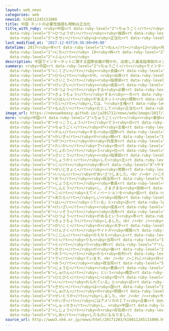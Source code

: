 ```yaml
---
layout: web_news
categories: web
newsid: k10011245131000
title: 中国 ネットの必要性強調も規制は正当化
title_with_ruby: <ruby>中国<rt data-ruby-level="2">ちゅうごく</rt></ruby> ネットの<ruby>必要性<rt
  data-ruby-level="5">ひつようせい</rt></ruby><ruby>強調<rt data-ruby-level="3">きょうちょう</rt></ruby>も<ruby>規制<rt
  data-ruby-level="5">きせい</rt></ruby>は<ruby>正当化<rt data-ruby-level="3">せいとうか</rt></ruby>
last_modified_at: '2017-12-03T19:36:00+09:00'
datetime: 2017<ruby>年<rt data-ruby-level="1">ねん</rt></ruby>12<ruby>月<rt data-ruby-level="1">がつ</rt></ruby>03<ruby>日<rt
  data-ruby-level="1">にち</rt></ruby> 19<ruby>時<rt data-ruby-level="2">じ</rt></ruby>36<ruby>分<rt
  data-ruby-level="2">ふん</rt></ruby>
description: 中国でインターネットに関する国際会議が開かれ、出席した最高指導部のメンバーは、インターネットについて経済成長のために活用する必要があると強調する一方、批判があるネット規制に対しては、「主権」の問題だとして正当化しました。
summary: <ruby>中国<rt data-ruby-level="2">ちゅうごく</rt></ruby>でインターネットに<ruby>関<rt data-ruby-level="4">かん</rt></ruby>する<ruby>国際<rt
  data-ruby-level="5">こくさい</rt></ruby><ruby>会議<rt data-ruby-level="4">かいぎ</rt></ruby>が<ruby>開<rt
  data-ruby-level="3">ひら</rt></ruby>かれ、<ruby>出席<rt data-ruby-level="4">しゅっせき</rt></ruby>した<ruby>最高<rt
  data-ruby-level="4">さいこう</rt></ruby><ruby>指導部<rt data-ruby-level="5">しどうぶ</rt></ruby>のメンバーは、インターネットについて<ruby>経済<rt
  data-ruby-level="6">けいざい</rt></ruby><ruby>成長<rt data-ruby-level="4">せいちょう</rt></ruby>のために<ruby>活用<rt
  data-ruby-level="2">かつよう</rt></ruby>する<ruby>必要<rt data-ruby-level="4">ひつよう</rt></ruby>があると<ruby>強調<rt
  data-ruby-level="3">きょうちょう</rt></ruby>する<ruby>一方<rt data-ruby-level="2">いっぽう</rt></ruby>、<ruby>批判<rt
  data-ruby-level="6">ひはん</rt></ruby>があるネット<ruby>規制<rt data-ruby-level="5">きせい</rt></ruby>に<ruby>対<rt
  data-ruby-level="3">たい</rt></ruby>しては、「<ruby>主権<rt data-ruby-level="6">しゅけん</rt></ruby>」の<ruby>問題<rt
  data-ruby-level="3">もんだい</rt></ruby>だとして<ruby>正当化<rt data-ruby-level="3">せいとうか</rt></ruby>しました。
image_url: https://newswebeasy.github.io/ja201712/news/web/image/2017/12/03/K10011245131_1712031928_1712031934_01_02.jpg
more: <ruby>中国<rt data-ruby-level="2">ちゅうごく</rt></ruby><ruby>東部<rt data-ruby-level="3">とうぶ</rt></ruby>の<ruby>浙江省<rt
  data-ruby-level="8">せっこうしょう</rt></ruby>で３<ruby>日<rt data-ruby-level="1">にち</rt></ruby>、<ruby>中国<rt
  data-ruby-level="2">ちゅうごく</rt></ruby>が<ruby>主催<rt data-ruby-level="7">しゅさい</rt></ruby>したインターネットに<ruby>関<rt
  data-ruby-level="4">かん</rt></ruby>する<ruby>国際<rt data-ruby-level="5">こくさい</rt></ruby><ruby>会議<rt
  data-ruby-level="4">かいぎ</rt></ruby>が<ruby>開<rt data-ruby-level="3">ひら</rt></ruby>かれ、ことし１０<ruby>月<rt
  data-ruby-level="1">がつ</rt></ruby>の<ruby>共産党<rt data-ruby-level="6">きょうさんとう</rt></ruby><ruby>大会<rt
  data-ruby-level="2">たいかい</rt></ruby>で<ruby>党<rt data-ruby-level="6">とう</rt></ruby>の<ruby>序列<rt
  data-ruby-level="5">じょれつ</rt></ruby>５<ruby>位<rt data-ruby-level="4">い</rt></ruby>となって<ruby>最高<rt
  data-ruby-level="4">さいこう</rt></ruby><ruby>指導部<rt data-ruby-level="5">しどうぶ</rt></ruby>のメンバーに<ruby>昇格<rt
  data-ruby-level="7">しょうかく</rt></ruby>した<ruby>王<rt data-ruby-level="1">おう</rt></ruby><ruby>滬<rt
  data-ruby-level="8">こ</rt></ruby><ruby>寧<rt data-ruby-level="8">やすし</rt></ruby><ruby>政治局<rt
  data-ruby-level="5">せいじきょく</rt></ruby><ruby>常務<rt data-ruby-level="5">じょうむ</rt></ruby><ruby>委員<rt
  data-ruby-level="3">いいん</rt></ruby>があいさつしました。<br /><br />この<ruby>中<rt data-ruby-level="1">なか</rt></ruby>で、<ruby>王<rt
  data-ruby-level="1">おう</rt></ruby><ruby>政治局<rt data-ruby-level="5">せいじきょく</rt></ruby><ruby>常務<rt
  data-ruby-level="5">じょうむ</rt></ruby><ruby>委員<rt data-ruby-level="3">いいん</rt></ruby>は「インターネットはあらゆるところに<ruby>浸透<rt
  data-ruby-level="7">しんとう</rt></ruby>し、さまざまな<ruby>垣根<rt data-ruby-level="7">かきね</rt></ruby>を<ruby>超<rt
  data-ruby-level="7">こ</rt></ruby>えてイノベーションを<ruby>起<rt data-ruby-level="3">お</rt></ruby>こす<ruby>新<rt
  data-ruby-level="2">あたら</rt></ruby>しい<ruby>段階<rt data-ruby-level="6">だんかい</rt></ruby>に<ruby>入<rt
  data-ruby-level="1">はい</rt></ruby>っている」と<ruby>述<rt data-ruby-level="5">の</rt></ruby>べ、<ruby>経済<rt
  data-ruby-level="6">けいざい</rt></ruby><ruby>成長<rt data-ruby-level="4">せいちょう</rt></ruby>のために<ruby>一層<rt
  data-ruby-level="6">いっそう</rt></ruby><ruby>活用<rt data-ruby-level="2">かつよう</rt></ruby>する<ruby>必要<rt
  data-ruby-level="4">ひつよう</rt></ruby>があるという<ruby>考<rt data-ruby-level="2">かんが</rt></ruby>えを<ruby>強調<rt
  data-ruby-level="3">きょうちょう</rt></ruby>しました。<br /><br /><ruby>中国<rt data-ruby-level="2">ちゅうごく</rt></ruby>のインターネットをめぐっては、<ruby>外国<rt
  data-ruby-level="2">がいこく</rt></ruby>の<ruby>大手<rt data-ruby-level="1">おおて</rt></ruby>の<ruby>検索<rt
  data-ruby-level="7">けんさく</rt></ruby>サイトが<ruby>閲覧<rt data-ruby-level="7">えつらん</rt></ruby>できないほか、<ruby>個人<rt
  data-ruby-level="5">こじん</rt></ruby>のＳＮＳ<ruby>上<rt data-ruby-level="1">じょう</rt></ruby>でのやり<ruby>取<rt
  data-ruby-level="3">と</rt></ruby>りも<ruby>当局<rt data-ruby-level="3">とうきょく</rt></ruby>が<ruby>取<rt
  data-ruby-level="7">と</rt></ruby>り<ruby>締<rt data-ruby-level="7">し</rt></ruby>まるなど<ruby>規制<rt
  data-ruby-level="5">きせい</rt></ruby>が<ruby>強<rt data-ruby-level="2">つよ</rt></ruby>く、<ruby>欧米<rt
  data-ruby-level="7">おうべい</rt></ruby>から<ruby>批判<rt data-ruby-level="6">ひはん</rt></ruby>が<ruby>出<rt
  data-ruby-level="1">で</rt></ruby>ています。<br /><br />これに<ruby>対<rt data-ruby-level="3">たい</rt></ruby>して、<ruby>王<rt
  data-ruby-level="1">おう</rt></ruby><ruby>政治局<rt data-ruby-level="5">せいじきょく</rt></ruby><ruby>常務<rt
  data-ruby-level="5">じょうむ</rt></ruby><ruby>委員<rt data-ruby-level="3">いいん</rt></ruby>は「『インターネットの<ruby>主権<rt
  data-ruby-level="6">しゅけん</rt></ruby>』という<ruby>概念<rt data-ruby-level="7">がいねん</rt></ruby>は<ruby>人々<rt
  data-ruby-level="1">ひとびと</rt></ruby>に<ruby>受<rt data-ruby-level="3">う</rt></ruby>け<ruby>入<rt
  data-ruby-level="3">い</rt></ruby>れられている」と<ruby>述<rt data-ruby-level="5">の</rt></ruby>べ、ネットの<ruby>規制<rt
  data-ruby-level="5">きせい</rt></ruby>は<ruby>国<rt data-ruby-level="2">くに</rt></ruby>の<ruby>主権<rt
  data-ruby-level="6">しゅけん</rt></ruby>の<ruby>問題<rt data-ruby-level="3">もんだい</rt></ruby>だとして<ruby>正当化<rt
  data-ruby-level="3">せいとうか</rt></ruby>しました。<br /><br /><ruby>今回<rt data-ruby-level="2">こんかい</rt></ruby>の<ruby>会議<rt
  data-ruby-level="4">かいぎ</rt></ruby>にはアメリカのＩＴ<ruby>企業<rt data-ruby-level="7">きぎょう</rt></ruby>アップルのティム・クックＣＥＯなどがゲストで<ruby>出席<rt
  data-ruby-level="4">しゅっせき</rt></ruby>し、<ruby>中国<rt data-ruby-level="2">ちゅうごく</rt></ruby><ruby>市場<rt
  data-ruby-level="2">しじょう</rt></ruby>の<ruby>存在感<rt data-ruby-level="6">そんざいかん</rt></ruby>を<ruby>示<rt
  data-ruby-level="5">しめ</rt></ruby>したものにもなりました。
source_url: http://www3.nhk.or.jp/news/html/20171203/k10011245131000.html
...
```


